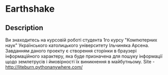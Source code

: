 # Earthshake
## Description ##
Ви знаходитесь на курсовій роботі студента 1го курсу "Компютерних наук" Українського католицького університету Ільчиняка Арсена. Завданням даного проекту є створення сторінки в браузері інформаційного характеру, яка буде призначена для пошуку інформації щодо землетрусів і ймовірності їх виникнення в майбутньому.
Site - http://liteburn.pythonanywhere.com/
